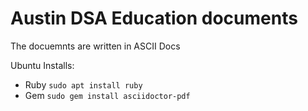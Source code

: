 # Austin DSA Education documents

The docuemnts are written in ASCII Docs

Ubuntu Installs:

- Ruby `sudo apt install ruby`
- Gem `sudo gem install asciidoctor-pdf `